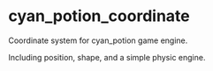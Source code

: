 # cyan_potion_coordinate

Coordinate system for cyan_potion game engine.

Including position, shape, and a simple physic engine.
